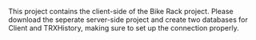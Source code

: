 This project contains the client-side of the Bike Rack project. Please download the seperate server-side project and create two databases for Client and TRXHistory, making sure to set up the connection properly.
